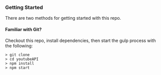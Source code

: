 

### Getting Started

There are two methods for getting started with this repo.

#### Familiar with Git?
Checkout this repo, install dependencies, then start the gulp process with the following:

```
> git clone 
> cd youtubeAPI
> npm install
> npm start
```



